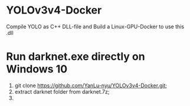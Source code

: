 # YOLOv3v4-Docker
Compile YOLO as C++ DLL-file and Build a Linux-GPU-Docker to use this .dll
# Run darknet.exe directly on Windows 10
1. git clone https://github.com/YanLu-nyu/YOLOv3v4-Docker.git;
2. extract darknet folder from darknet.7z;
3. 
